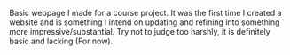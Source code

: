 Basic webpage I made for a course project. It was the first time I created a website and is something I intend on updating and refining into something more impressive/substantial.
Try not to judge too harshly, it is definitely basic and lacking (For now).
